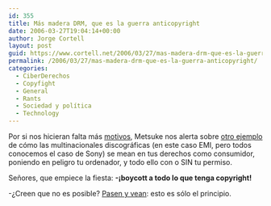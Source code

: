 ```yaml
---
id: 355
title: Más madera DRM, que es la guerra anticopyright
date: 2006-03-27T19:04:14+00:00
author: Jorge Cortell
layout: post
guid: https://www.cortell.net/2006/03/27/mas-madera-drm-que-es-la-guerra-anticopyright/
permalink: /2006/03/27/mas-madera-drm-que-es-la-guerra-anticopyright/
categories:
  - CiberDerechos
  - Copyfight
  - General
  - Rants
  - Sociedad y polí­tica
  - Technology
---
```

Por si nos hicieran falta más [motivos](https://www.cortell.net/2006/03/24/como-y-por-que-no-volver-a-comprar-un-disco/), Metsuke nos alerta sobre [otro ejemplo](https://www.diarioti.com/gate/n.php?id=10974) de cómo las multinacionales discográficas (en este caso EMI, pero todos conocemos el caso de Sony) se mean en tus derechos como consumidor, poniendo en peligro tu ordenador, y todo ello con o SIN tu permiso.

Señores, que empiece la fiesta: **-¡boycott a todo lo que tenga copyright!**

-¿Creen que no es posible? [Pasen y vean](https://www.cortell.net/regala-libertad-obras-libres-yo-gratis/): esto es sólo el principio.